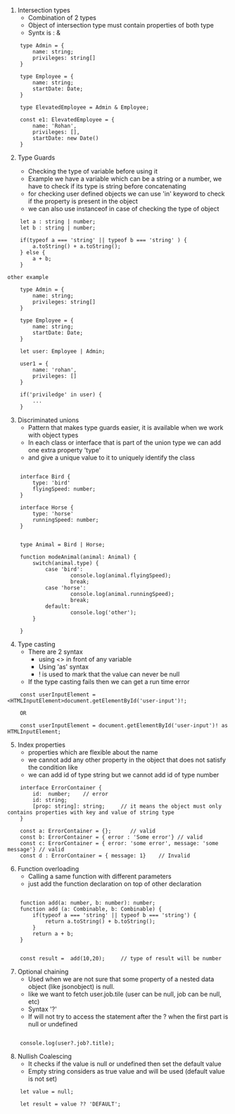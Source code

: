 1. Intersection types
    - Combination of 2 types
    - Object of intersection type must contain properties of both type
    - Syntx is : &

```
    type Admin = {
        name: string;
        privileges: string[]
    }

    type Employee = {
        name: string;
        startDate: Date;
    }

    type ElevatedEmployee = Admin & Employee;

    const e1: ElevatedEmployee = {
        name: 'Rohan',
        privileges: [],
        startDate: new Date()
    }

```

2. Type Guards

    - Checking the type of variable before using it
    - Example we have a variable which can be a string or a number, we have to check if its type is string before concatenating
    - for checking user defined objects we can use 'in' keyword to check if the property is present in the object
    - we can also use instanceof in case of checking the type of object
```
    let a : string | number;
    let b : string | number;

    if(typeof a === 'string' || typeof b === 'string' ) {
        a.toString() + a.toString();
    } else {
        a + b;
    }

other example

    type Admin = {
        name: string;
        privileges: string[]
    }

    type Employee = {
        name: string;
        startDate: Date;
    }

    let user: Employee | Admin;

    user1 = {
        name: 'rohan',
        privileges: []
    }

    if('priviledge' in user) {
        ...
    }

```

3. Discriminated unions
    - Pattern that makes type guards easier, it is available when we work with object types
    - In each class or interface that is part of the union type we can add one extra property 'type'
    - and give a unique value to it to uniquely identify the class

```

    interface Bird {
        type: 'bird'
        flyingSpeed: number;
    }

    interface Horse {
        type: 'horse'
        runningSpeed: number;
    }


    type Animal = Bird | Horse;

    function modeAnimal(animal: Animal) {
        switch(animal.type) {
            case 'bird':
                    console.log(animal.flyingSpeed);
                    break;
            case 'horse':
                    console.log(animal.runningSpeed);
                    break;
            default:
                    console.log('other');
        }
        
    }

```

4. Type casting
    - There are 2 syntax
        - using <> in front of any variable
        - Using 'as' syntax
        - ! is used to mark that the value can never be null
    - If the type casting fails then we can get a run time error

```
    const userInputElement = <HTMLInputElement>document.getElementById('user-input')!;

    OR

    const userInputElement = document.getElementById('user-input')! as HTMLInputElement;
```

5. Index properties
    - properties which are flexible about the name
    - we cannot add any other property in the object that does not satisfy the condition like
    - we can add id of type string but we cannot add id of type number

```
    interface ErrorContainer {
        id:  number;    // error
        id: string;
        [prop: string]: string;     // it means the object must only contains properties with key and value of string type
    }

    const a: ErrorContainer = {};      // valid
    const b: ErrorContainer = { error : 'Some error'} // valid
    const c: ErrorContainer = { error: 'some error', message: 'some message'} // valid
    const d : ErrorContainer = { message: 1}    // Invalid

```

6. Function overloading
    - Calling a same function with different parameters
    - just add the function declaration on top of other declaration

```

    function add(a: number, b: number): number;
    function add (a: Combinable, b: Combinable) {
        if(typeof a === 'string' || typeof b === 'string') {
            return a.toString() + b.toString();
        }
        return a + b;
    }


    const result =  add(10,20);     // type of result will be number

```

7. Optional chaining
    - Used when we are not sure that some property of a nested data object (like jsonobject) is null.
    - like we want to fetch user.job.tile (user can be null, job can be null, etc)
    - Syntax '?'
    - If will not try to access the statement after the ? when the first part is null or undefined

```

    console.log(user?.job?.title);

```

8. Nullish Coalescing
    - It checks if the value is null or undefined then set the default value
    - Empty string considers as true value and will be used (default value is not set)

```
    let value = null;

    let result = value ?? 'DEFAULT';

```